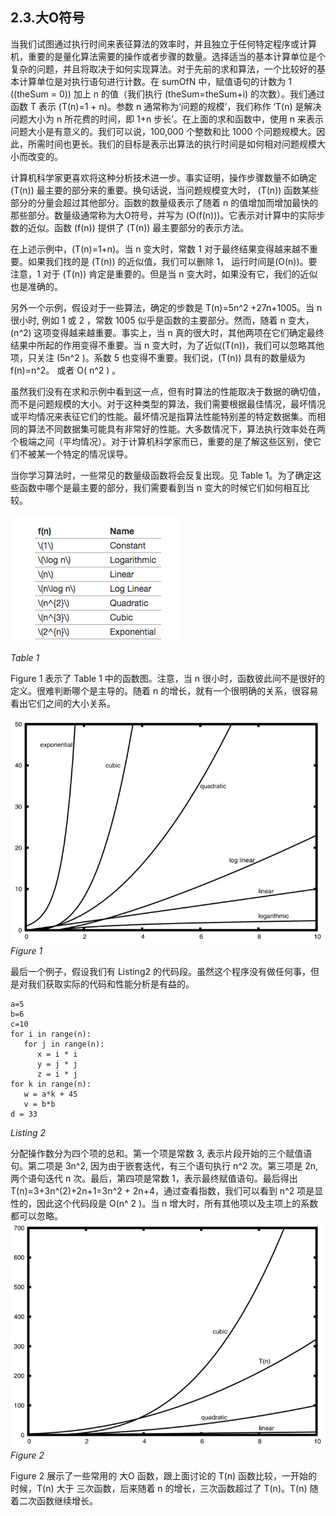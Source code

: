 ## 2.3.大O符号
当我们试图通过执行时间来表征算法的效率时，并且独立于任何特定程序或计算机，重要的是量化算法需要的操作或者步骤的数量。选择适当的基本计算单位是个复杂的问题，并且将取决于如何实现算法。对于先前的求和算法，一个比较好的基本计算单位是对执行语句进行计数。在 sumOfN 中，赋值语句的计数为 1  (\(theSum = 0\)) 加上 n 的值（我们执行 \(theSum=theSum+i\) 的次数）。我们通过函数 T 表示  \(T(n)=1 + n\)。参数 n 通常称为‘问题的规模’，我们称作 ‘T(n) 是解决问题大小为 n 所花费的时间，即 1+n 步长’。在上面的求和函数中，使用 n 来表示问题大小是有意义的。我们可以说，100,000 个整数和比 1000 个问题规模大。因此，所需时间也更长。我们的目标是表示出算法的执行时间是如何相对问题规模大小而改变的。

计算机科学家更喜欢将这种分析技术进一步。事实证明，操作步骤数量不如确定  \(T(n)\) 最主要的部分来的重要。换句话说，当问题规模变大时， \(T(n)\) 函数某些部分的分量会超过其他部分。函数的数量级表示了随着 n 的值增加而增加最快的那些部分。数量级通常称为大O符号，并写为 \(O(f(n))\)。它表示对计算中的实际步数的近似。函数 \(f(n)\) 提供了 \(T(n)\) 最主要部分的表示方法。

在上述示例中，\(T(n)=1+n\)。当 n 变大时，常数 1 对于最终结果变得越来越不重要。如果我们找的是  \(T(n)\) 的近似值，我们可以删除 1， 运行时间是\(O(n)\)。要注意，1 对于  \(T(n)\) 肯定是重要的。但是当 n 变大时，如果没有它，我们的近似也是准确的。

另外一个示例，假设对于一些算法，确定的步数是 T(n)=5n^2 +27n+1005。当 n 很小时, 例如 1 或 2 ，常数 1005 似乎是函数的主要部分。然而，随着 n 变大，\(n^2\) 这项变得越来越重要。事实上，当 n 真的很大时，其他两项在它们确定最终结果中所起的作用变得不重要。当 n 变大时，为了近似\(T(n)\)，我们可以忽略其他项，只关注 \(5n^2 \)。系数 5 也变得不重要。我们说，\(T(n)\) 具有的数量级为 f(n)=n^2。 或者 O( n^2 ) 。


虽然我们没有在求和示例中看到这一点，但有时算法的性能取决于数据的确切值，而不是问题规模的大小。对于这种类型的算法，我们需要根据最佳情况，最坏情况或平均情况来表征它们的性能。最坏情况是指算法性能特别差的特定数据集。而相同的算法不同数据集可能具有非常好的性能。大多数情况下，算法执行效率处在两个极端之间（平均情况）。对于计算机科学家而已，重要的是了解这些区别，使它们不被某一个特定的情况误导。

当你学习算法时，一些常见的数量级函数将会反复出现。见 Table 1。为了确定这些函数中哪个是最主要的部分，我们需要看到当 n 变大的时候它们如何相互比较。

![数量级函数](assets/%E6%95%B0%E9%87%8F%E7%BA%A7%E5%87%BD%E6%95%B0.png)

*Table 1*

Figure 1 表示了 Table 1 中的函数图。注意，当 n 很小时，函数彼此间不是很好的定义。很难判断哪个是主导的。随着 n 的增长，就有一个很明确的关系，很容易看出它们之间的大小关系。

![newplot](assets/newplot.png)
*Figure 1*

最后一个例子，假设我们有 Listing2 的代码段。虽然这个程序没有做任何事，但是对我们获取实际的代码和性能分析是有益的。

````
a=5
b=6
c=10
for i in range(n):
   for j in range(n):
      x = i * i
      y = j * j
      z = i * j
for k in range(n):
   w = a*k + 45
   v = b*b
d = 33
````
*Listing 2*

分配操作数分为四个项的总和。第一个项是常数 3, 表示片段开始的三个赋值语句。第二项是 3n^2, 因为由于嵌套迭代，有三个语句执行 n^2 次。第三项是 2n, 两个语句迭代 n 次。最后，第四项是常数 1，表示最终赋值语句。最后得出 T(n)=3+3n^(2)+2n+1=3n^2 + 2n+4，通过查看指数，我们可以看到 n^2 项是显性的，因此这个代码段是 O(n^ 2 )。当 n 增大时，所有其他项以及主项上的系数都可以忽略。
![newplot2](assets/newplot2.png)
*Figure 2*

Figure 2 展示了一些常用的 大O 函数，跟上面讨论的 T(n) 函数比较，一开始的时候，T(n) 大于 三次函数，后来随着 n 的增长，三次函数超过了 T(n)。T(n) 随着二次函数继续增长。




